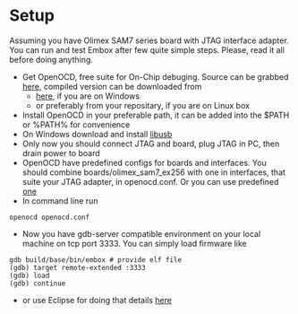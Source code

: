 # Setup #

Assuming you have Olimex SAM7 series board with JTAG interface adapter. You can run and test Embox after few quite simple steps. Please, read it all before doing anything.

  * Get OpenOCD, free suite for On-Chip debuging. Source can be grabbed [here](http://developer.berlios.de/project/showfiles.php?group_id=4148&release_id=17280), compiled version can be downloaded from
    * [here](http://www.freddiechopin.info/index.php/en/download/category/10-openocd-dev?download=49%3Aopenocd-0.5.0-dev-101028090816), if you are on Windows
    * or preferably from your repositary, if you are on Linux box
  * Install OpenOCD in your preferable path, it can be added into the $PATH or %PATH% for convenience
  * On Windows download and install [libusb](http://sourceforge.net/projects/libusb-win32/files/)
  * Only now you should connect JTAG and board, plug JTAG in PC, then drain power to board
  * OpenOCD have predefined configs for boards and interfaces. You should combine boards/olimex\_sam7\_ex256 with one in interfaces, that suite your JTAG adapter, in openocd.conf. Or you can use predefined [one](http://embox.googlecode.com/files/openocd.cfg)
  * In command line run
```
openocd openocd.conf
```
  * Now you have gdb-server compatible environment on your local machine on tcp port 3333. You can simply load firmware like
```
gdb build/base/bin/embox # provide elf file
(gdb) target remote-extended :3333
(gdb) load
(gdb) continue
```
  * or use Eclipse for doing that details [here](InstallToolchainEclipseDebug.md)